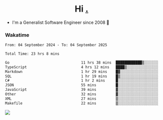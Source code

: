 <h1 align="center">Hi <a href="https://www.hackerrank.com/erasmosaraujo">.</a></h1>
 
- I'm a Generalist Software Engineer  since 2008 🚀
<!--  
<p align="left">
  <a href="https://github.com/erasmosoares/github-readme-stats">
    <img
      align="center"
      src="https://github-readme-stats.vercel.app/api/top-langs/?username=erasmosoares&theme=radical&layout=compact"
    />
  </a>
  <a href="https://github.com/erasmosoares/github-readme-stats">
    [![Harlok's WakaTime stats](https://github-readme-stats.vercel.app/api/wakatime?username=ffflabs)](https://github.com/anuraghazra/github-readme-stats)
  </a>
</p>

<!--
 ### Repo 
 
<p align="left">
 <a href="https://github.com/erasmosoares/github-readme-stats">
    <img
      align="center"
      height="165"
      src="https://github-readme-stats.vercel.app/api/pin?username=erasmosoares&repo=sample-node&title_color=fff&icon_color=f9f9f9&text_color=9f9f9f&bg_color=151515"
    />
  </a>
  <a href="https://github.com/erasmosoares/github-readme-stats">
    <img
      align="center"
      height="165"
      src="https://github-readme-stats.vercel.app/api/pin?username=erasmosoares&repo=sample-node&title_color=fff&icon_color=f9f9f9&text_color=9f9f9f&bg_color=151515"
    />
  </a>
</p>
-->

 ### Wakatime 

<!--START_SECTION:waka-->

```txt
From: 04 September 2024 - To: 04 September 2025

Total Time: 23 hrs 8 mins

Go                                 11 hrs 38 mins  ████████████▒░░░░░░░░░░░░   49.16 %
TypeScript                         4 hrs 12 mins   ████▒░░░░░░░░░░░░░░░░░░░░   17.78 %
Markdown                           1 hr 29 mins    █▓░░░░░░░░░░░░░░░░░░░░░░░   06.26 %
SQL                                1 hr 19 mins    █▒░░░░░░░░░░░░░░░░░░░░░░░   05.60 %
C#                                 1 hr 2 mins     █░░░░░░░░░░░░░░░░░░░░░░░░   04.41 %
JSON                               55 mins         █░░░░░░░░░░░░░░░░░░░░░░░░   03.93 %
JavaScript                         39 mins         ▓░░░░░░░░░░░░░░░░░░░░░░░░   02.78 %
Other                              32 mins         ▓░░░░░░░░░░░░░░░░░░░░░░░░   02.25 %
XML                                27 mins         ▒░░░░░░░░░░░░░░░░░░░░░░░░   01.93 %
Makefile                           22 mins         ▒░░░░░░░░░░░░░░░░░░░░░░░░   01.62 %
```

<!--END_SECTION:waka-->

![](https://komarev.com/ghpvc/?username=erasmosoares&color=brightgreen)
